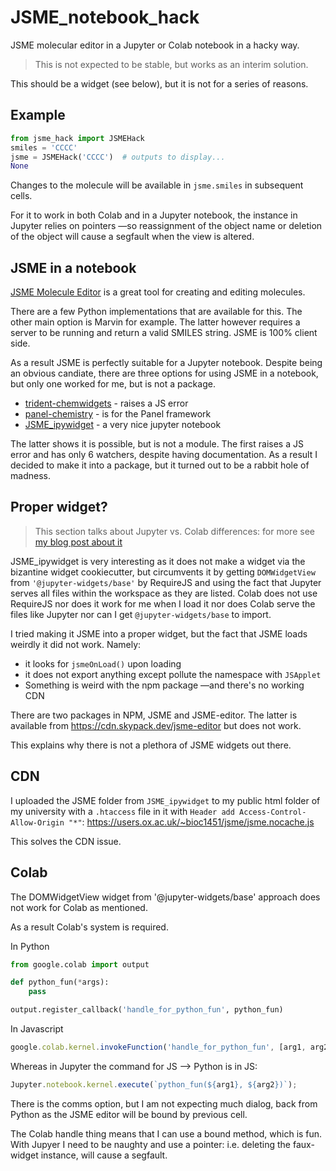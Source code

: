 # JSME_notebook_hack
JSME molecular editor in a Jupyter or Colab notebook in a hacky way.

> This is not expected to be stable, but works as an interim solution.

This should be a widget (see below), but it is not for a series of reasons.

## Example

```python
from jsme_hack import JSMEHack
smiles = 'CCCC'
jsme = JSMEHack('CCCC')  # outputs to display...
None
```
Changes to the molecule will be available in `jsme.smiles` in subsequent cells.

For it to work in both Colab and in a Jupyter notebook,
the instance in Jupyter relies on pointers —so reassignment of the object name or deletion of the object 
will cause a segfault when the view is altered.

## JSME in a notebook

[JSME Molecule Editor](https://jsme-editor.github.io/) is a great tool for creating and editing molecules.

There are a few Python implementations that are available for this. The other main option is Marvin for example.
The latter however requires a server to be running and return a valid SMILES string.
JSME is 100% client side.

As a result JSME is perfectly suitable for a Jupyter notebook.
Despite being an obvious candiate, there are three options for using JSME in a notebook, but only
one worked for me, but is not a package.

* [trident-chemwidgets](https://github.com/tridentbio/trident-chemwidgets) - raises a JS error
* [panel-chemistry](https://github.com/MarcSkovMadsen/panel-chemistry) - is for the Panel framework
* [JSME_ipywidget](https://github.com/lithium0003/JSME_ipywidget) - a very nice jupyter notebook

The latter shows it is possible, but is not a module.
The first raises a JS error and has only 6 watchers, despite having documentation.
As a result I decided to make it into a package, but it turned out to be a rabbit hole of madness.

## Proper widget?

> This section talks about Jupyter vs. Colab differences: 
> for more see [my blog post about it](https://blog.matteoferla.com/2022/05/js-in-colab.html)

JSME_ipywidget is very interesting as it does not make a widget via the bizantine widget cookiecutter,
but circumvents it by getting `DOMWidgetView` from `'@jupyter-widgets/base'` by RequireJS
and using the fact that Jupyter serves all files within the workspace as they are listed.
Colab does not use RequireJS nor does it work for me when I load it nor does Colab serve the files 
like Jupyter nor can I get `@jupyter-widgets/base` to import.

I tried making it JSME into a proper widget, but the fact that JSME loads weirdly it did not work.
Namely:
* it looks for `jsmeOnLoad()` upon loading
* it does not export anything except pollute the namespace with `JSApplet`
* Something is weird with the npm package —and there's no working CDN

There are two packages in NPM, JSME and JSME-editor. The latter is available from 
https://cdn.skypack.dev/jsme-editor but does not work.

This explains why there is not a plethora of JSME widgets out there.

## CDN

I uploaded the JSME folder from `JSME_ipywidget` to my public html folder of my university
with a `.htaccess` file in it with `Header add Access-Control-Allow-Origin "*"`:
https://users.ox.ac.uk/~bioc1451/jsme/jsme.nocache.js 

This solves the CDN issue.

## Colab

The DOMWidgetView widget from '@jupyter-widgets/base' approach does not work for Colab
as mentioned.

As a result Colab's system is required. 

In Python

```python
from google.colab import output

def python_fun(*args):
    pass

output.register_callback('handle_for_python_fun', python_fun)
```

In Javascript

```javascript
google.colab.kernel.invokeFunction('handle_for_python_fun', [arg1, arg2])
```

Whereas in Jupyter the command for JS --> Python is in JS:

```javascript
Jupyter.notebook.kernel.execute(`python_fun(${arg1}, ${arg2})`);
```
There is the comms option, but I am not expecting much dialog,
back from Python as the JSME editor will be bound by previous cell.

The Colab handle thing means that I can use a bound method, which is fun.
With Jupyer I need to be naughty and use a pointer: i.e. deleting the faux-widget instance,
will cause a segfault.